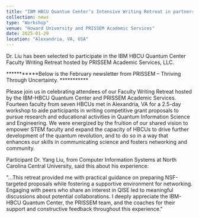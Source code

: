 ```yaml
---
title: "IBM HBCU Quantum Center’s Intensive Writing Retreat in partnership with PRISSEM Academic Services"
collection: news
type: "Workshop"
venue: "Howard University and PRISSEM Academic Services"
date: 2025-01-29
location: "Alexandria, VA, USA"
---
```

Dr. Liu has been selected to participate in the IBM HBCU Quantum Center Faculty Writing Retreat hosted by PRISSEM Academic Services, LLC. 

***********Below is the February newsletter from PRISSEM – Thriving Through Uncertainty. ***********

Please join us in celebrating attendees of our Faculty Writing Retreat hosted by the IBM-HBCU Quantum Center and PRISSEM Academic Services. Fourteen faculty from seven HBCUs met in Alexandria, VA for a 2.5-day workshop to aide participants in writing competitive grant proposals to pursue research and educational activities in Quantum Information Science and Engineering. We were energized by the fruition of our shared vision to empower STEM faculty and expand the capacity of HBCUs to drive further development of the quantum revolution, and to do so in a way that enhances our skills in communicating science and fosters networking and community.

Participant Dr. Yang Liu, from Computer Information Systems at North Carolina Central University, said this about his experience:

"...This retreat provided me with practical guidance on preparing NSF-targeted proposals while fostering a supportive environment for networking. Engaging with peers who share an interest in QISE led to meaningful discussions about potential collaborations. I deeply appreciate the IBM-HBCU Quantum Center, the PRISSEM team, and the coaches for their support and constructive feedback throughout this experience."
